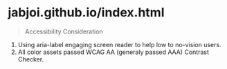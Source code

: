 # jabjoi.github.io/index.html

> Accessibility Consideration
  1. Using aria-label engaging screen reader to help low to no-vision users.
  2. All color assets passed WCAG AA (generaly passed AAA) Contrast Checker.
  
